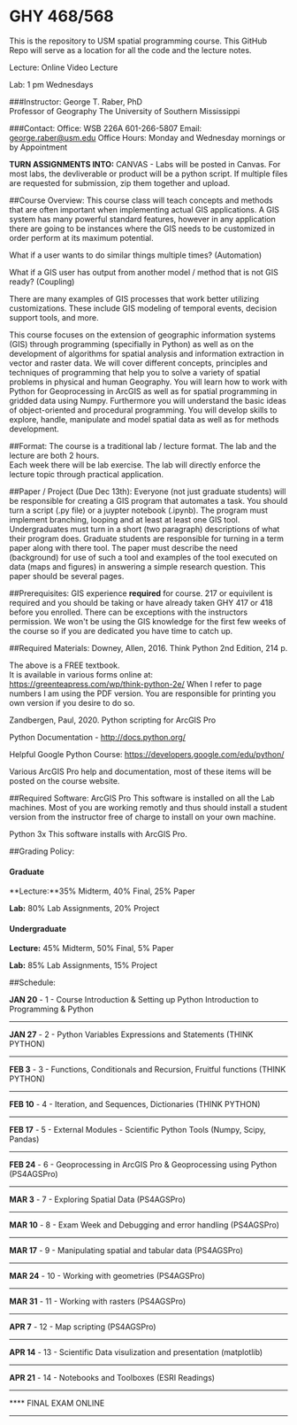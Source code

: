 # GHY 468/568

This is the repository to USM spatial programming course.  This GitHub Repo will serve as a location for all the code and the lecture notes.  

Lecture: Online Video Lecture

Lab: 1 pm Wednesdays


###Instructor:
George T. Raber, PhD  
Professor of Geography
The University of Southern Mississippi

###Contact:
Office: WSB 226A 601-266-5807
Email: george.raber@usm.edu
Office Hours: Monday and Wednesday mornings or by Appointment

**TURN ASSIGNMENTS INTO:**
CANVAS - Labs will be posted in Canvas.  For most labs, the devliverable or product will be a python script.  If multiple files are requested for submission, zip them together and upload.

##Course Overview:
This course class will teach concepts and methods that are often important when implementing actual GIS applications.  A GIS system has many powerful standard features, however in any application there are going to be instances where the GIS needs to be customized in order perform at its maximum potential.  

What if a user wants to do similar things multiple times?  (Automation)

What if a GIS user has output from another model / method that is not GIS ready?  (Coupling)

There are many examples of GIS processes that work better utilizing customizations.  These include GIS modeling of temporal events, decision support tools, and more.

This course focuses on the extension of geographic information systems (GIS) through programming (specifially in Python) as well
as on the development of algorithms for spatial analysis and information extraction in vector and raster data. We will cover
different concepts, principles and techniques of programming that help you to solve a variety of spatial problems in physical
and human Geography. You will learn how to work with Python for Geoprocessing in ArcGIS as well as for spatial
programming in gridded data using Numpy. Furthermore you will understand the basic ideas of object-oriented and
procedural programming. You will develop skills to explore, handle, manipulate and model spatial data as well as for
methods development.

##Format:
The course is a traditional lab / lecture format.  The lab and the lecture are both 2 hours.  
Each week there will be lab exercise. The lab will directly enforce the lecture topic through practical application.  

##Paper / Project (Due Dec 13th):
Everyone (not just graduate students) will be responsible for creating a GIS program that automates a task.  You should turn a script (.py file) or a juypter notebook (.ipynb).  The program must implement branching, looping and at least at least one GIS tool.  Undergraduates must turn in a short (two paragraph) descriptions of what their program does.  Graduate students are responsible for turning in a term paper along with there tool.  The paper must describe the need (background) for use of such a tool and examples of the tool executed on data (maps and figures) in answering a simple research question.  This paper should be several pages. 

##Prerequisites:
GIS experience **required** for course.  217 or equivilent is required and you should be taking or have already taken GHY 417 or 418 before you enrolled.  There can be exceptions with the instructors permission.  We won't be using the GIS knowledge for the first few weeks of the course so if you are dedicated you have time to catch up.

##Required Materials:
Downey, Allen, 2016. Think Python 2nd Edition, 214 p.

The above is a FREE textbook.  
It is available in various forms online at: https://greenteapress.com/wp/think-python-2e/
When I refer to page numbers I am using the PDF version.  You are responsible for printing you own version if you desire to do so.

Zandbergen, Paul, 2020. Python scripting for ArcGIS Pro

Python Documentation - http://docs.python.org/

Helpful Google Python Course: https://developers.google.com/edu/python/

Various ArcGIS Pro help and documentation, most of these items will be posted on the course website.

##Required Software:
ArcGIS Pro This software is installed on all the Lab machines.  Most of you are working remotly and thus should install a student version from the instructor free of charge to install on your own machine.  

Python 3x This software installs with ArcGIS Pro.

##Grading Policy:

#### Graduate

**Lecture:**35% Midterm, 40% Final, 25% Paper

**Lab:** 80% Lab Assignments, 20% Project

#### Undergraduate

**Lecture:** 45% Midterm, 50% Final, 5% Paper

**Lab:** 85% Lab Assignments, 15% Project

##Schedule:

**JAN 20** - 1 - Course Introduction & Setting up Python Introduction to Programming & Python
- - - - - -
**JAN 27** - 2 - Python Variables Expressions and Statements (THINK PYTHON)
- - - - - -
**FEB 3** - 3 - Functions, Conditionals and Recursion, Fruitful functions (THINK PYTHON)
- - - - - -
**FEB 10** - 4 - Iteration, and Sequences, Dictionaries (THINK PYTHON)
- - - - - -
**FEB 17** - 5 - External Modules - Scientific Python Tools (Numpy, Scipy, Pandas) 
- - - - - -
**FEB 24** - 6 - Geoprocessing in ArcGIS Pro & Geoprocessing using Python (PS4AGSPro)
- - - - - -
**MAR 3** - 7 - Exploring Spatial Data (PS4AGSPro)
- - - - - -
**MAR 10** - 8 - Exam Week and Debugging and error handling (PS4AGSPro)
- - - - - -
**MAR 17** - 9 - Manipulating spatial and tabular data (PS4AGSPro)
- - - - - -
**MAR 24** - 10 - Working with geometries (PS4AGSPro)
- - - - - -
**MAR 31** - 11 - Working with rasters (PS4AGSPro)
- - - - - -
**APR 7** - 12 - Map scripting (PS4AGSPro)
- - - - - -
**APR 14** - 13 - Scientific Data visulization and presentation (matplotlib)
- - - - - -
**APR 21** - 14 - Notebooks and Toolboxes (ESRI Readings)
- - - - - -
**** FINAL EXAM ONLINE
- - - - - -










